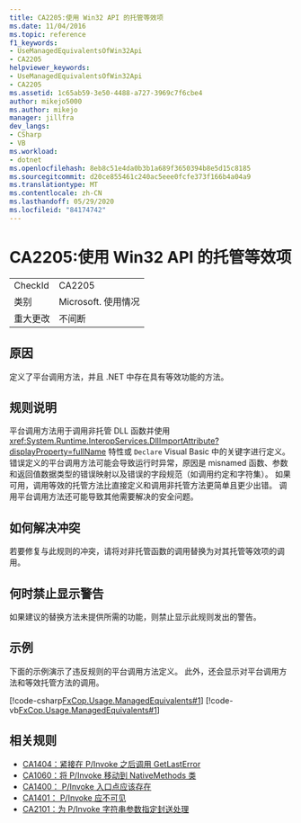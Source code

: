 ```yaml
---
title: CA2205:使用 Win32 API 的托管等效项
ms.date: 11/04/2016
ms.topic: reference
f1_keywords:
- UseManagedEquivalentsOfWin32Api
- CA2205
helpviewer_keywords:
- UseManagedEquivalentsOfWin32Api
- CA2205
ms.assetid: 1c65ab59-3e50-4488-a727-3969c7f6cbe4
author: mikejo5000
ms.author: mikejo
manager: jillfra
dev_langs:
- CSharp
- VB
ms.workload:
- dotnet
ms.openlocfilehash: 8eb8c51e4da0b3b1a689f3650394b8e5d15c8185
ms.sourcegitcommit: d20ce855461c240ac5eee0fcfe373f166b4a04a9
ms.translationtype: MT
ms.contentlocale: zh-CN
ms.lasthandoff: 05/29/2020
ms.locfileid: "84174742"
---
```

# <a name="ca2205-use-managed-equivalents-of-win32-api"></a>CA2205:使用 Win32 API 的托管等效项

|||
|-|-|
|CheckId|CA2205|
|类别|Microsoft. 使用情况|
|重大更改|不间断|

## <a name="cause"></a>原因

定义了平台调用方法，并且 .NET 中存在具有等效功能的方法。

## <a name="rule-description"></a>规则说明

平台调用方法用于调用非托管 DLL 函数并使用 <xref:System.Runtime.InteropServices.DllImportAttribute?displayProperty=fullName> 特性或 `Declare` Visual Basic 中的关键字进行定义。 错误定义的平台调用方法可能会导致运行时异常，原因是 misnamed 函数、参数和返回值数据类型的错误映射以及错误的字段规范（如调用约定和字符集）。 如果可用，调用等效的托管方法比直接定义和调用非托管方法更简单且更少出错。 调用平台调用方法还可能导致其他需要解决的安全问题。

## <a name="how-to-fix-violations"></a>如何解决冲突

若要修复与此规则的冲突，请将对非托管函数的调用替换为对其托管等效项的调用。

## <a name="when-to-suppress-warnings"></a>何时禁止显示警告

如果建议的替换方法未提供所需的功能，则禁止显示此规则发出的警告。

## <a name="example"></a>示例

下面的示例演示了违反规则的平台调用方法定义。 此外，还会显示对平台调用方法和等效托管方法的调用。

[!code-csharp[FxCop.Usage.ManagedEquivalents#1](../code-quality/codesnippet/CSharp/ca2205-use-managed-equivalents-of-win32-api_1.cs)]
[!code-vb[FxCop.Usage.ManagedEquivalents#1](../code-quality/codesnippet/VisualBasic/ca2205-use-managed-equivalents-of-win32-api_1.vb)]

## <a name="related-rules"></a>相关规则

- [CA1404：紧接在 P/Invoke 之后调用 GetLastError](../code-quality/ca1404.md)
- [CA1060：将 P/Invoke 移动到 NativeMethods 类](../code-quality/ca1060.md)
- [CA1400： P/Invoke 入口点应该存在](../code-quality/ca1400.md)
- [CA1401： P/Invoke 应不可见](../code-quality/ca1401.md)
- [CA2101：为 P/Invoke 字符串参数指定封送处理](../code-quality/ca2101.md)

